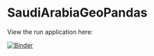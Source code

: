 # SaudiArabiaGeoPandas

View the run application here:

[![Binder](https://mybinder.org/badge_logo.svg)](https://mybinder.org/v2/gh/secondl1f3/SaudiArabiaGeoPandas/HEAD?filepath=%2Fblob%2Fmain%2Fsaudi%2520geopandas.ipynb)
